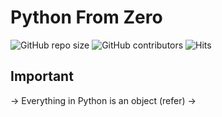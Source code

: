 # Python From Zero
![GitHub repo size](https://img.shields.io/github/repo-size/TashinParvez/Python_From_Zero)
![GitHub contributors](https://img.shields.io/github/contributors/TashinParvez/Python_From_Zero)
![Hits](https://hits.seeyoufarm.com/api/count/incr/badge.svg?url=https://github.com/TashinParvez/Python_From_Zero)

## Important
-> Everything in Python is an object (refer)
-> 
